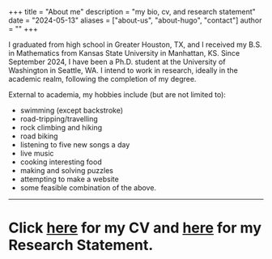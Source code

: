 +++
title = "About me"
description = "my bio, cv, and research statement"
date = "2024-05-13"
aliases = ["about-us", "about-hugo", "contact"]
author = ""
+++

I graduated from high school in Greater Houston, TX, and I received my B.S. in Mathematics from Kansas State University in Manhattan, KS. Since September 2024, I have been a Ph.D. student at the University of Washington in Seattle, WA. I intend to work in research, ideally in the academic realm, following the completion of my degree.

External to academia, my hobbies include (but are not limited to):

- swimming (except backstroke)
- road-tripping/travelling
- rock climbing and hiking
- road biking
- listening to five new songs a day
- live music
- cooking interesting food
- making and solving puzzles
- attempting to make a website
- some feasible combination of the above.

---
# Click [here](../assets/cv10-24.pdf) for my CV and [here](../assets/rs12-23.pdf) for my Research Statement.